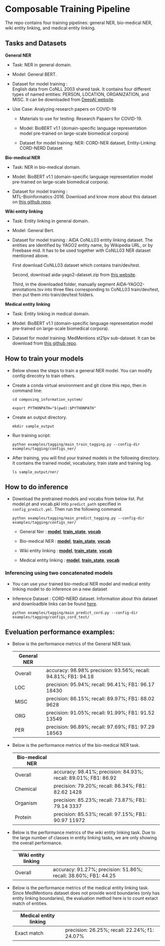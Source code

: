# Composable Training Pipeline

The repo contains four training pipelines: general NER, bio-medical NER,
wiki entity linking, and medical entity linking.

## Tasks and Datasets

**General NER**

* Task: NER in general domain.

* Model: General BERT.

* Dataset for model training :   
    English data from CoNLL 2003 shared task. It contains four different types of named entities: PERSON, LOCATION, ORGANIZATION, and MISC.
    It can be downloaded from [DeepAI website](https://deepai.org/dataset/conll-2003-english).

* Use Case:  ​Analyzing research papers on COVID-19​

    * Materials to use for testing:  ​Research Papaers for COVID-19.​

    * Model: BioBERT v1.1 (domain-specific language representation model pre-trained on large-scale biomedical corpora)​

    * Dataset for model training: 
    NER: CORD-NER dataset,  Entity-Linking: CORD-NERD Dataset​
​

**Bio-medical NER**

* Task: NER in bio-medical domain.

* Model: BioBERT v1.1 (domain-specific language representation model pre-trained on large-scale biomedical corpora).

* Dataset for model training :   
    MTL-Bioinformatics-2016. Download and know more about this dataset on 
    [this github repo](https://github.com/cambridgeltl/MTL-Bioinformatics-2016). 


**Wiki entity linking**

* Task: Entity linking in general domain.

* Model: General Bert.

* Dataset for model training : 
    AIDA CoNLL03 entity linking dataset. The entities are identified by YAGO2 entity name, by Wikipedia URL, or by Freebase mid.
    It has to be used together with CoNLL03 NER dataset mentioned above. 
    
    First download CoNLL03 dataset which contains train/dev/test.
    
    Second, download aida-yago2-dataset.zip from [this website](https://www.mpi-inf.mpg.de/departments/databases-and-information-systems/research/ambiverse-nlu/aida/downloads).
    
    Third, in the downloaded folder, manually segment AIDA-YAGO2-annotations.tsv into three files corresponding to CoNLL03 train/dev/test,
    then put them into train/dev/test folders.


**Medical entity linking**

* Task: Entity linking in medical domain.

* Model: BioBERT v1.1 (domain-specific language representation model pre-trained on large-scale biomedical corpora).

* Dataset for model training: 
    MedMentions st21pv sub-dataset. It can be download from [this github repo](https://github.com/chanzuckerberg/MedMentions/tree/master/st21pv).


## How to train your models

* Below shows the steps to train a general NER model. You can modify config direcotry to train others.

* Create a conda virtual environment and git clone this repo, then in command line:

    `cd composing_information_system/`

    `export PYTHONPATH="$(pwd):$PYTHONPATH"`

* Create an output directory.

    `mkdir sample_output`

* Run training script:

    `python examples/tagging/main_train_tagging.py --config-dir examples/tagging/configs_ner/`

* After training, you will find your trained models in the following directory. It contains the trained model, vocabulary, train state and training log. 

    `ls sample_output/ner/`

    

## How to do inference

* Download the pretrained models and vocabs from below list. Put model.pt and vocab.pkl into `predict_path` specified in `config_predict.yml`.
Then run the following command.

    `python examples/tagging/main_predict_tagging.py --config-dir examples/tagging/configs_ner/`

    + General Ner : [__model__](https://drive.google.com/file/d/1WCSwDw8WEjshf1IUY4iMPQBV_HyhuwNm/view?usp=sharing), 
    [__train_state__](https://drive.google.com/file/d/1cDmDNFDZLgZLr2BO4MeuMjD_eh4T3PQI/view?usp=sharing), 
    [__vocab__](https://drive.google.com/file/d/18UFHFg9gfZbb9Sb5s8_h0eG2sd9jXn4H/view?usp=sharing)

    + Bio-medical NER : [__model__](https://drive.google.com/file/d/1dL2PYSPb-HOiSBQeQiVD530uxmLGbfbP/view?usp=sharing), 
    [__train_state__](https://drive.google.com/file/d/1bJq1RUGK1h3epjklFZEMGLY34SEO9Svh/view?usp=sharing), 
    [__vocab__](https://drive.google.com/file/d/1yhQriZjABv3XA_0I4w9jD8k3n3SFvJqc/view?usp=sharing)

    + Wiki entity linking : [__model__](https://drive.google.com/file/d/1injnv7s8a-PAhfwMN25kyzxh-FGwnWNZ/view?usp=sharing), 
    [__train_state__](https://drive.google.com/file/d/1pttk34Fk3fWJz-Vfy3kCY8ET7qReJH84/view?usp=sharing), 
    [__vocab__](https`://drive.google.com/file/d/19OVGetDQ7BJ1m1_FyxkDE2SI266XvNLv/view?usp=sharing)
    
    + Medical entity linking : [__model__](https://drive.google.com/file/d/1kBDItWrguZez0F57xmT90eHEucc2CjE-/view?usp=sharing), 
    [__train_state__](https://drive.google.com/file/d/1qbL7gb3SMvgHUMhuD_-tQFFvXYBvV6Pl/view?usp=sharing), 
    [__vocab__](https://drive.google.com/file/d/1UrcIF3ZwllWdee0wEbCYpZ6x9bGXwEdy/view?usp=sharing)



### Inferencing using two concatenated models

* You can use your trained bio-medical NER model and medical entity linking model to do inference on a new dataset

* Inference Dataset :
    CORD-NERD dataset. Information about this dataset and downloadble links can be found [here](https://aistairc.github.io/BENNERD/).

    `python examples/tagging/main_predict_cord.py --config-dir examples/tagging/configs_cord_test/`


## Eveluation performance examples:

* Below is the performance metrics of the General NER task.

    
    |       General NER          |                                                       |
    |----------------------------|-------------------------------------------------------|
    |   Overall         |accuracy:  98.98% precision:  93.56%; recall:  94.81%; FB1:  94.18|
    |   LOC             | precision:  95.94%; recall:  96.41%; FB1:  96.17  18430|
    |   MISC            | precision:  86.15%; recall:  89.97%; FB1:  88.02  9628|
    |   ORG             | precision:  91.05%; recall:  91.99%; FB1:  91.52  13549|
    |   PER             | precision:  96.89%; recall:  97.69%; FB1:  97.29  18563|



* Below is the performance metrics of the bio-medical NER task.

    
    |       Bio-medical NER          |                                                      |
    |--------------------------------|-------------------------------------------------------|
    |   Overall         |accuracy:  98.41%; precision:  84.93%; recall:  89.01%; FB1:  86.92|
    |   Chemical        | precision:  79.20%; recall:  86.34%; FB1:  82.62  1428|
    |   Organism        | precision:  85.23%; recall:  73.87%; FB1:  79.14  3337|
    |   Protein         | precision:  85.53%; recall:  97.15%; FB1:  90.97  11972|
  

* Below is the performance metrics of the wiki entity linking task. 
Due to the large number of classes in entity linking tasks, we are only showing the overall performance.

    |   Wiki entity linking          |                                                        |
    |---------------------------------|-------------------------------------------------------|
    |        Overall             | accuracy:  91.27%; precision:  51.86%; recall:  38.60%; FB1:  44.25|
    
* Below is the performance metrics of the medical entity linking task. 
Since MedMentions dataset does not provide word boundaries (only has entity linking boundaries),
the evaluation method here is to count extact match of entities.

    |   Medical entity linking         |                                                        |
    |---------------------------------|-------------------------------------------------------|
    |       Exact match             |   precision:      26.25%;     recall:     22.24%;     f1:     24.07%     |
